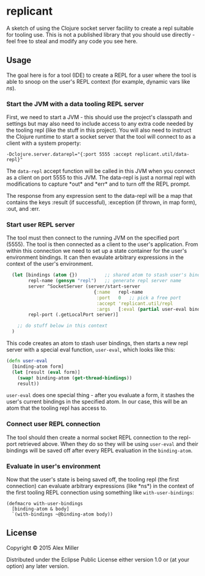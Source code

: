 # replicant

A sketch of using the Clojure socket server facility to create a repl suitable
for tooling use. This is not a published library that you should use directly - 
feel free to steal and modify any code you see here.

## Usage

The goal here is for a tool (IDE) to create a REPL for a user where the tool is able
to snoop on the user's REPL context (for example, dynamic vars like *ns*).

### Start the JVM with a data tooling REPL server

First, we need to start a JVM - this should use the project's classpath and settings
but may also need to include access to any extra code needed by the tooling repl 
(like the stuff in this project). You will also need to instruct the Clojure runtime
to start a socket server that the tool will connect to as a client with a system property:

```
-Dclojure.server.datarepl="{:port 5555 :accept replicant.util/data-repl}"
```

The `data-repl` accept function will be called in this JVM when you connect as a 
client on port 5555 to this JVM. The data-repl is just a normal repl with modifications
to capture \*out\* and \*err\* and to turn off the REPL prompt.

The response from any expression sent to the data-repl will be a map that contains
the keys :result (if successful), :exception (if thrown, in map form), :out, and :err.

### Start user REPL server

The tool must then connect to the running JVM on the specified port (5555).
The tool is then connected as a client to the user's application. From within this connection
we need to set up a state container for the user's environment bindings. It can then 
evaulate arbitrary expressions in the context of the user's environment.

```clojure
  (let [bindings (atom {})          ;; shared atom to stash user's bindings
        repl-name (gensym "repl")   ;; generate repl server name
        server ^SocketServer (server/start-server
                                {:name   repl-name
                                 :port   0   ;; pick a free port
                                 :accept 'replicant.util/repl
                                 :args   [:eval (partial user-eval bindings)]})
        repl-port (.getLocalPort server)]

    ;; do stuff below in this context
  )
```

This code creates an atom to stash user bindings, then starts a new repl server with
a special eval function, `user-eval`, which looks like this:

```clojure
(defn user-eval
  [binding-atom form]
  (let [result (eval form)]
    (swap! binding-atom (get-thread-bindings))
    result))
```

`user-eval` does one special thing - after you evaluate a form, it stashes the user's
current bindings in the specified atom. In our case, this will be an atom that the 
tooling repl has access to.

### Connect user REPL connection

The tool should then create a normal socket REPL connection to the repl-port
retrieved above. When they do so they will be using `user-eval` and their bindings
will be saved off after every REPL evaluation in the `binding-atom`. 

### Evaluate in user's environment

Now that the user's state is being saved off, the tooling repl (the first connection)
can evaluate arbitrary expressions (like \*ns\*) in the context of the first
tooling REPL connection using something like `with-user-bindings`:

```
(defmacro with-user-bindings
  [binding-atom & body]
  `(with-bindings ~@binding-atom body))
```




## License

Copyright © 2015 Alex Miller

Distributed under the Eclipse Public License either version 1.0 or (at
your option) any later version.
